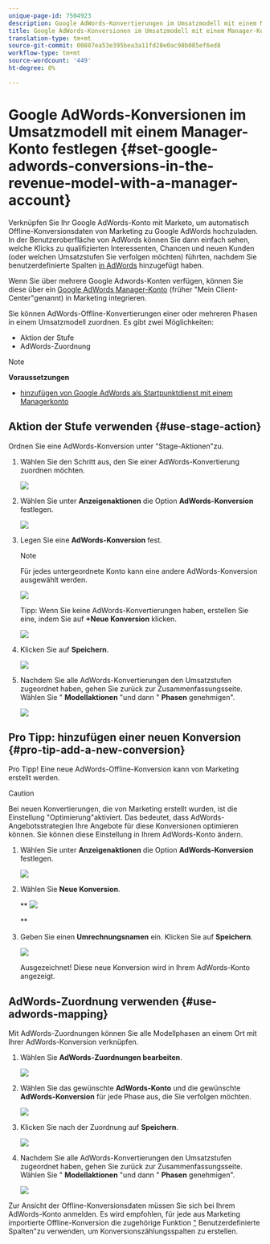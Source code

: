 ```yaml
---
unique-page-id: 7504923
description: Google AdWords-Konvertierungen im Umsatzmodell mit einem Manager-Konto - Marketing Docs - Produktdokumentation festlegen
title: Google AdWords-Konversionen im Umsatzmodell mit einem Manager-Konto festlegen
translation-type: tm+mt
source-git-commit: 00887ea53e395bea3a11fd28e0ac98b085ef6ed8
workflow-type: tm+mt
source-wordcount: '449'
ht-degree: 0%

---
```



# Google AdWords-Konversionen im Umsatzmodell mit einem Manager-Konto festlegen {#set-google-adwords-conversions-in-the-revenue-model-with-a-manager-account}

Verknüpfen Sie Ihr Google AdWords-Konto mit Marketo, um automatisch Offline-Konversionsdaten von Marketing zu Google AdWords hochzuladen. In der Benutzeroberfläche von AdWords können Sie dann einfach sehen, welche Klicks zu qualifizierten Interessenten, Chancen und neuen Kunden (oder welchen Umsatzstufen Sie verfolgen möchten) führten, nachdem Sie benutzerdefinierte Spalten [in AdWords](https://support.google.com/adwords/answer/3073556) hinzugefügt haben.

Wenn Sie über mehrere Google Adwords-Konten verfügen, können Sie diese über ein [Google AdWords Manager-Konto](https://www.google.com/adwords/manager-accounts/) (früher &quot;Mein Client-Center&quot;genannt) in Marketing integrieren.

Sie können AdWords-Offline-Konvertierungen einer oder mehreren Phasen in einem Umsatzmodell zuordnen. Es gibt zwei Möglichkeiten:

* Aktion der Stufe
* AdWords-Zuordnung

>[!NOTE]
>
>**Voraussetzungen**
>
>* [hinzufügen von Google AdWords als Startpunktdienst mit einem Managerkonto](../../../../product-docs/administration/additional-integrations/add-google-adwords-as-a-launchpoint-service-with-a-manager-account.md)

>



## Aktion der Stufe verwenden {#use-stage-action}

Ordnen Sie eine AdWords-Konversion unter &quot;Stage-Aktionen&quot;zu.

1. Wählen Sie den Schritt aus, den Sie einer AdWords-Konvertierung zuordnen möchten.

   ![](assets/image2015-2-26-16-3a40-3a2.png)

1. Wählen Sie unter **Anzeigenaktionen** die Option **AdWords-Konversion** festlegen.

   ![](assets/image2015-2-26-16-3a52-3a24.png)

1. Legen Sie eine **AdWords-Konversion** fest.

   >[!NOTE]
   >
   >Für jedes untergeordnete Konto kann eine andere AdWords-Konversion ausgewählt werden.

   ![](assets/image2015-3-27-17-3a16-3a37.png)

   Tipp: Wenn Sie keine AdWords-Konvertierungen haben, erstellen Sie eine, indem Sie auf **+Neue Konversion** klicken.

   ![](assets/image2015-3-27-17-3a18-3a58.png)

1. Klicken Sie auf **Speichern**.

   ![](assets/image2015-3-27-17-3a21-3a15.png)

1. Nachdem Sie alle AdWords-Konvertierungen den Umsatzstufen zugeordnet haben, gehen Sie zurück zur Zusammenfassungsseite. Wählen Sie &quot; **Modellaktionen** &quot;und dann &quot; **Phasen** genehmigen&quot;.

   ![](assets/image2015-2-27-12-3a20-3a20.png)

## Pro Tipp: hinzufügen einer neuen Konversion {#pro-tip-add-a-new-conversion}

Pro Tipp! Eine neue AdWords-Offline-Konversion kann von Marketing erstellt werden.

>[!CAUTION]
>
>Bei neuen Konvertierungen, die von Marketing erstellt wurden, ist die Einstellung &quot;Optimierung&quot;aktiviert. Das bedeutet, dass AdWords-Angebotsstrategien Ihre Angebote für diese Konversionen optimieren können. Sie können diese Einstellung in Ihrem AdWords-Konto ändern.

1. Wählen Sie unter **Anzeigenaktionen** die Option **AdWords-Konversion** festlegen.

   ![](assets/image2015-2-26-16-3a52-3a24.png)

1. Wählen Sie **Neue Konversion**.

   ** ![](assets/image2015-3-27-17-3a23-3a13.png)

   **

1. Geben Sie einen **Umrechnungsnamen** ein. Klicken Sie auf **Speichern**.

   ![](assets/image2015-3-27-17-3a24-3a49.png)

   Ausgezeichnet! Diese neue Konversion wird in Ihrem AdWords-Konto angezeigt.

## AdWords-Zuordnung verwenden {#use-adwords-mapping}

Mit AdWords-Zuordnungen können Sie alle Modellphasen an einem Ort mit Ihrer AdWords-Konversion verknüpfen.

1. Wählen Sie **AdWords-Zuordnungen bearbeiten**.

   ![](assets/image2015-2-26-17-3a3-3a29.png)

1. Wählen Sie das gewünschte **AdWords-Konto** und die gewünschte **AdWords-Konversion** für jede Phase aus, die Sie verfolgen möchten.

   ![](assets/image2015-3-27-17-3a30-3a15.png)

1. Klicken Sie nach der Zuordnung auf **Speichern**.

   ![](assets/image2015-3-27-17-3a30-3a48.png)

1. Nachdem Sie alle AdWords-Konvertierungen den Umsatzstufen zugeordnet haben, gehen Sie zurück zur Zusammenfassungsseite. Wählen Sie &quot; **Modellaktionen** &quot;und dann &quot; **Phasen** genehmigen&quot;.

   ![](assets/image2015-2-27-12-3a20-3a20.png)

Zur Ansicht der Offline-Konversionsdaten müssen Sie sich bei Ihrem AdWords-Konto anmelden. Es wird empfohlen, für jede aus Marketing importierte Offline-Konversion die zugehörige Funktion [&quot;](https://support.google.com/adwords/answer/3073556) Benutzerdefinierte Spalten&quot;zu verwenden, um Konversionszählungsspalten zu erstellen.
